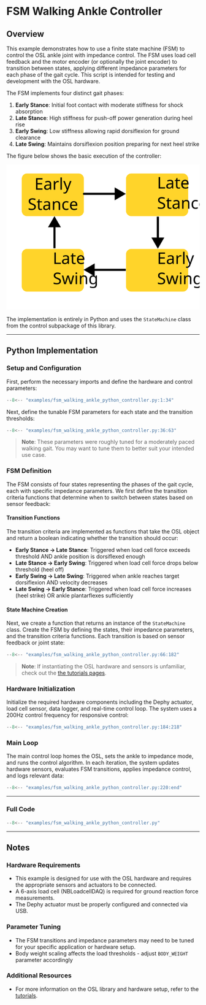 # FSM Walking Ankle Controller

## Overview

This example demonstrates how to use a finite state machine (FSM) to control the OSL ankle joint with impedance control. The FSM uses load cell feedback and the motor encoder (or optionally the joint encoder) to transition between states, applying different impedance parameters for each phase of the gait cycle. This script is intended for testing and development with the OSL hardware.

The FSM implements four distinct gait phases:

1. **Early Stance**: Initial foot contact with moderate stiffness for shock absorption
2. **Late Stance**: High stiffness for push-off power generation during heel rise
3. **Early Swing**: Low stiffness allowing rapid dorsiflexion for ground clearance
4. **Late Swing**: Maintains dorsiflexion position preparing for next heel strike

The figure below shows the basic execution of the controller:

![A diagram of the finite state machine](./assets/FSM_Diagram.svg)

The implementation is entirely in Python and uses the `StateMachine` class from the control subpackage of this library.

---

## Python Implementation

### Setup and Configuration

First, perform the necessary imports and define the hardware and control parameters:

```python
--8<-- "examples/fsm_walking_ankle_python_controller.py:1:34"
```

Next, define the tunable FSM parameters for each state and the transition thresholds:

```python
--8<-- "examples/fsm_walking_ankle_python_controller.py:36:63"
```
> **Note**:
> These parameters were roughly tuned for a moderately paced walking gait. You may want to tune them to better suit your intended use case.

### FSM Definition

The FSM consists of four states representing the phases of the gait cycle, each with specific impedance parameters. We first define the transition criteria functions that determine when to switch between states based on sensor feedback:

#### Transition Functions

The transition criteria are implemented as functions that take the OSL object and return a boolean indicating whether the transition should occur:

- **Early Stance → Late Stance**: Triggered when load cell force exceeds threshold AND ankle position is dorsiflexed enough
- **Late Stance → Early Swing**: Triggered when load cell force drops below threshold (heel off)
- **Early Swing → Late Swing**: Triggered when ankle reaches target dorsiflexion AND velocity decreases
- **Late Swing → Early Stance**: Triggered when load cell force increases (heel strike) OR ankle plantarflexes sufficiently

#### State Machine Creation

Next, we create a function that returns an instance of the `StateMachine` class. Create the FSM by defining the states, their impedance parameters, and the transition criteria functions. Each transition is based on sensor feedback or joint state:

```python
--8<-- "examples/fsm_walking_ankle_python_controller.py:66:182"
```

> **Note**:
> If instantiating the OSL hardware and sensors is unfamiliar, check out the [the tutorials pages](../tutorials/actuators/getting_started.md).

### Hardware Initialization

Initialize the required hardware components including the Dephy actuator, load cell sensor, data logger, and real-time control loop. The system uses a 200Hz control frequency for responsive control:

```python
--8<-- "examples/fsm_walking_ankle_python_controller.py:184:218"
```

### Main Loop

The main control loop homes the OSL, sets the ankle to impedance mode, and runs the control algorithm. In each iteration, the system updates hardware sensors, evaluates FSM transitions, applies impedance control, and logs relevant data:

```python
--8<-- "examples/fsm_walking_ankle_python_controller.py:220:end"
```

---

### Full Code

```python
--8<-- "examples/fsm_walking_ankle_python_controller.py"
```

---

## Notes

### Hardware Requirements
- This example is designed for use with the OSL hardware and requires the appropriate sensors and actuators to be connected.
- A 6-axis load cell (NBLoadcellDAQ) is required for ground reaction force measurements.
- The Dephy actuator must be properly configured and connected via USB.

### Parameter Tuning
- The FSM transitions and impedance parameters may need to be tuned for your specific application or hardware setup.
- Body weight scaling affects the load thresholds - adjust `BODY_WEIGHT` parameter accordingly

### Additional Resources
- For more information on the OSL library and hardware setup, refer to the [tutorials](../tutorials/actuators/getting_started.md).
